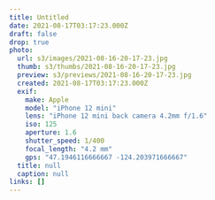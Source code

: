 ```yaml
---
title: Untitled
date: 2021-08-17T03:17:23.000Z
draft: false
drop: true
photo:
  url: s3/images/2021-08-16-20-17-23.jpg
  thumb: s3/thumbs/2021-08-16-20-17-23.jpg
  preview: s3/previews/2021-08-16-20-17-23.jpg
  created: 2021-08-17T03:17:23.000Z
  exif:
    make: Apple
    model: "iPhone 12 mini"
    lens: "iPhone 12 mini back camera 4.2mm f/1.6"
    iso: 125
    aperture: 1.6
    shutter_speed: 1/400
    focal_length: "4.2 mm"
    gps: "47.1946116666667 -124.203971666667"
  title: null
  caption: null
links: []
---
```

